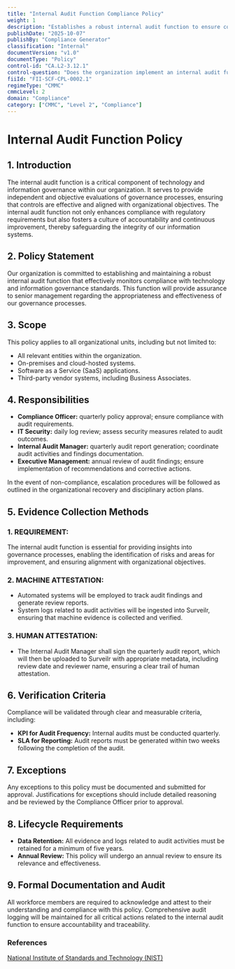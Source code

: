 ```yaml
---
title: "Internal Audit Function Compliance Policy"
weight: 1
description: "Establishes a robust internal audit function to ensure compliance and effectiveness of technology and information governance processes within the organization."
publishDate: "2025-10-07"
publishBy: "Compliance Generator"
classification: "Internal"
documentVersion: "v1.0"
documentType: "Policy"
control-id: "CA.L2-3.12.1"
control-question: "Does the organization implement an internal audit function that is capable of providing senior organization management with insights into the appropriateness of the organization's technology and information governance processes?"
fiiId: "FII-SCF-CPL-0002.1"
regimeType: "CMMC"
cmmcLevel: 2
domain: "Compliance"
category: ["CMMC", "Level 2", "Compliance"]
---
```


# Internal Audit Function Policy

## 1. Introduction
The internal audit function is a critical component of technology and information governance within our organization. It serves to provide independent and objective evaluations of governance processes, ensuring that controls are effective and aligned with organizational objectives. The internal audit function not only enhances compliance with regulatory requirements but also fosters a culture of accountability and continuous improvement, thereby safeguarding the integrity of our information systems.

## 2. Policy Statement
Our organization is committed to establishing and maintaining a robust internal audit function that effectively monitors compliance with technology and information governance standards. This function will provide assurance to senior management regarding the appropriateness and effectiveness of our governance processes.

## 3. Scope
This policy applies to all organizational units, including but not limited to:
- All relevant entities within the organization.
- On-premises and cloud-hosted systems.
- Software as a Service (SaaS) applications.
- Third-party vendor systems, including Business Associates.

## 4. Responsibilities
- **Compliance Officer:** quarterly policy approval; ensure compliance with audit requirements.
- **IT Security:** daily log review; assess security measures related to audit outcomes.
- **Internal Audit Manager:** quarterly audit report generation; coordinate audit activities and findings documentation.
- **Executive Management:** annual review of audit findings; ensure implementation of recommendations and corrective actions.

In the event of non-compliance, escalation procedures will be followed as outlined in the organizational recovery and disciplinary action plans.

## 5. Evidence Collection Methods
### 1. REQUIREMENT:
The internal audit function is essential for providing insights into governance processes, enabling the identification of risks and areas for improvement, and ensuring alignment with organizational objectives.

### 2. MACHINE ATTESTATION:
- Automated systems will be employed to track audit findings and generate review reports.
- System logs related to audit activities will be ingested into Surveilr, ensuring that machine evidence is collected and verified.

### 3. HUMAN ATTESTATION:
- The Internal Audit Manager shall sign the quarterly audit report, which will then be uploaded to Surveilr with appropriate metadata, including review date and reviewer name, ensuring a clear trail of human attestation.

## 6. Verification Criteria
Compliance will be validated through clear and measurable criteria, including:
- **KPI for Audit Frequency:** Internal audits must be conducted quarterly.
- **SLA for Reporting:** Audit reports must be generated within two weeks following the completion of the audit.

## 7. Exceptions
Any exceptions to this policy must be documented and submitted for approval. Justifications for exceptions should include detailed reasoning and be reviewed by the Compliance Officer prior to approval.

## 8. Lifecycle Requirements
- **Data Retention:** All evidence and logs related to audit activities must be retained for a minimum of five years.
- **Annual Review:** This policy will undergo an annual review to ensure its relevance and effectiveness.

## 9. Formal Documentation and Audit
All workforce members are required to acknowledge and attest to their understanding and compliance with this policy. Comprehensive audit logging will be maintained for all critical actions related to the internal audit function to ensure accountability and traceability.

### References
[National Institute of Standards and Technology (NIST)](https://www.nist.gov)